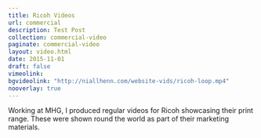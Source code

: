 ```yaml
---
title: Ricoh Videos
url: commercial
description: Test Post
collection: commercial-video
paginate: commercial-video
layout: video.html
date: 2015-11-01
draft: false
vimeolink:
bgvideolink: "http://niallhenn.com/website-vids/ricoh-loop.mp4"
nooverlay: true
---
```

Working at MHG, I produced regular videos for Ricoh showcasing their print range. These were shown round the world as part of their marketing materials.